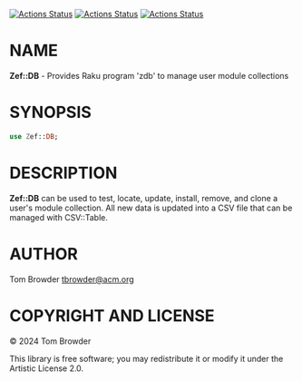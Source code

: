 [![Actions Status](https://github.com/tbrowder/Zef-DB/actions/workflows/linux.yml/badge.svg)](https://github.com/tbrowder/Zef-DB/actions) [![Actions Status](https://github.com/tbrowder/Zef-DB/actions/workflows/macos.yml/badge.svg)](https://github.com/tbrowder/Zef-DB/actions) [![Actions Status](https://github.com/tbrowder/Zef-DB/actions/workflows/windows.yml/badge.svg)](https://github.com/tbrowder/Zef-DB/actions)

NAME
====

**Zef::DB** - Provides Raku program 'zdb' to manage user module collections

SYNOPSIS
========

```raku
use Zef::DB;
```

DESCRIPTION
===========

**Zef::DB** can be used to test, locate, update, install, remove, and clone a user's module collection. All new data is updated into a CSV file that can be managed with CSV::Table.

AUTHOR
======

Tom Browder <tbrowder@acm.org>

COPYRIGHT AND LICENSE
=====================

© 2024 Tom Browder

This library is free software; you may redistribute it or modify it under the Artistic License 2.0.

